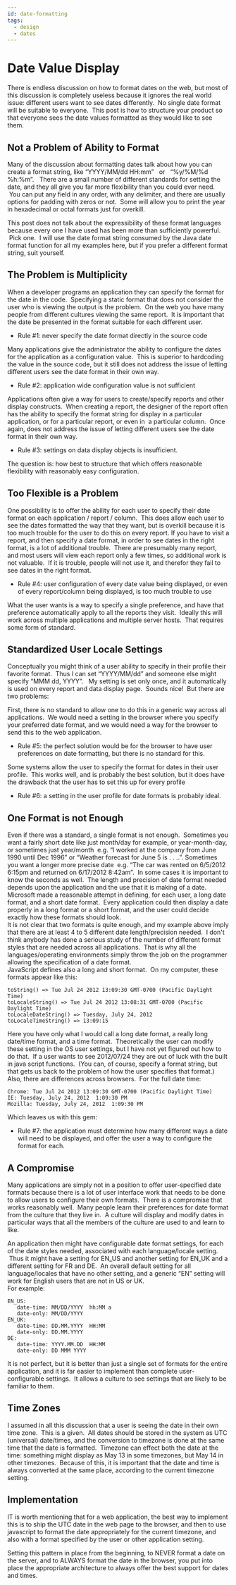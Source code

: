 ```yaml
---
id: date-formatting
tags:
  - design
  - dates
---
```


#  Date Value Display

There is endless discussion on how to format dates on the web, but most of this discussion is completely useless because it ignores the real world issue: different users want to see dates differently.  No single date format will be suitable to everyone.  This post is how to structure your product so that everyone sees the date values formatted as they would like to see them.

## Not a Problem of Ability to Format

Many of the discussion about formatting dates talk about how you can create a format string, like “YYYY/MM/dd HH:mm”   or   “%y/%M/%d %h:%m”.   There are a small number of different standards for setting the date, and they all give you far more flexibility than you could ever need.  You can put any field in any order, with any delimiter, and there are usually options for padding with zeros or not.  Some will allow you to print the year in hexadecimal or octal formats just for overkill.

This post does not talk about the expressibility of these format languages because every one I have used has been more than sufficiently powerful.  Pick one.  I will use the date format string consumed by the Java date format function for all my examples here, but if you prefer a different format string, suit yourself.

## The Problem is Multiplicity

When a developer programs an application they can specify the format for the date in the code.  Specifying a static format that does not consider the user who is viewing the output is the problem.  On the web you have many people from different cultures viewing the same report.  It is important that the date be presented in the format suitable for each different user. 

*   Rule #1: never specify the date format directly in the source code

Many applications give the administrator the ability to configure the dates for the application as a configuration value.  This is superior to hardcoding the value in the source code, but it still does not address the issue of letting different users see the date format in their own way.

*   Rule #2: application wide configuration value is not sufficient

Applications often give a way for users to create/specify reports and other display constructs.  When creating a report, the designer of the report often has the ability to specify the format string for display in a particular application, or for a particular report, or even in  a particular column.  Once again, does not address the issue of letting different users see the date format in their own way.

*   Rule #3: settings on data display objects is insufficient.

The question is: how best to structure that which offers reasonable flexibility with reasonably easy configuration.

## Too Flexible is a Problem

One possibility is to offer the ability for each user to specify their date format on each application / report / column.  This does allow each user to see the dates formatted the way that they want, but is overkill because it is too much trouble for the user to do this on every report. If you have to visit a report, and then specify a date format, in order to see dates in the right format, is a lot of additional trouble.  There are presumably many report, and most users will view each report only a few times, so additional work is not valuable.  If it is trouble, people will not use it, and therefor they fail to see dates in the right format.

*   Rule #4: user configuration of every date value being displayed, or even of every report/column being displayed, is too much trouble to use

What the user wants is a way to specify a single preference, and have that preference automatically apply to all the reports they visit.  Ideally this will work across multiple applications and multiple server hosts.  That requires some form of standard.

## Standardized User Locale Settings

Conceptually you might think of a user ability to specify in their profile their favorite format.  Thus I can set “YYYY/MM/dd” and someone else might specify “MMM dd, YYYY”.   My setting is set only once, and it automatically is used on every report and data display page.  Sounds nice!  But there are two problems:  

First, there is no standard to allow one to do this in a generic way across all applications.  We would need a setting in the browser where you specify your preferred date format, and we would need a way for the browser to send this to the web application.

*   Rule #5: the perfect solution would be for the browser to have user preferences on date formatting, but there is no standard for this.

Some systems allow the user to specify the format for dates in their user profile.  This works well, and is probably the best solution, but it does have the drawback that the user has to set this up for every profile

*   Rule #6: a setting in the user profile for date formats is probably ideal.

## One Format is not Enough

Even if there was a standard, a single format is not enough.  Sometimes you want a fairly short date like just month/day for example, or year-month-day, or sometimes just year/month  e.g. “I worked at the company from June 1990 until Dec 1996” or “Weather forecast for June 5 is . . ..”. Sometimes you want a longer more precise date  e.g. “The car was rented on 6/5/2012 6:15pm and returned on 6/17/2012 8:42am”.  In some cases it is important to know the seconds as well.  The length and precision of date format needed depends upon the application and the use that it is making of a date.  
Microsoft made a reasonable attempt in defining, for each user, a long date format, and a short date format.  Every application could then display a date properly in a long format or a short format, and the user could decide exactly how these formats should look.  
It is not clear that two formats is quite enough, and my example above imply that there are at least 4 to 5 different date length/precision needed.  I don't think anybody has done a serious study of the number of different format styles that are needed across all applications.  That is why all the languages/operating environments simply throw the job on the programmer allowing the specification of a date format.  
JavaScript defines also a long and short format.  On my computer, these formats appear like this:

```
toString() => Tue Jul 24 2012 13:09:30 GMT-0700 (Pacific Daylight Time)
toLocaleString() => Tue Jul 24 2012 13:08:31 GMT-0700 (Pacific Daylight Time)
toLocaleDateString() => Tuesday, July 24, 2012
toLocaleTimeString() => 13:09:15
```

Here you have only what I would call a long date format, a really long date/time format, and a time format.  Theoretically the user can modify these setting in the OS user settings, but I have not yet figured out how to do that.  If a user wants to see 2012/07/24 they are out of luck with the built in java script functions.  (You can, of course, specify a format string, but that gets us back to the problem of how the user specifies that format.)  
Also, there are differences across browsers.  For the full date time:

```
Chrome: Tue Jul 24 2012 13:09:30 GMT-0700 (Pacific Daylight Time)
IE: Tuesday, July 24, 2012  1:09:30 PM
Mozilla: Tuesday, July 24, 2012  1:09:30 PM
```

Which leaves us with this gem:

*   Rule #7: the application must determine how many different ways a date will need to be displayed, and offer the user a way to configure the format for each.

## A Compromise

Many applications are simply not in a position to offer user-specified date formats because there is a lot of user interface work that needs to be done to allow users to configure their own formats.  There is a compromise that works reasonably well.  Many people learn their preferences for date format from the culture that they live in.  A culture will display and modify dates in particular ways that all the members of the culture are used to and learn to like. 

An application then might have configurable date format settings, for each of the date styles needed, associated with each language/locale setting.  Thus it might have a setting for EN\_US and another setting for EN\_UK and a different setting for FR and DE.  An overall default setting for all language/locales that have no other setting, and a generic “EN” setting will work for English users that are not in US or UK.  
For example:

```
EN_US:
   date-time: MM/DD/YYYY  hh:MM a
   date-only: MM/DD/YYYY
EN_UK:
   date-time: DD.MM.YYYY  HH:MM
   date-only: DD.MM.YYYY
DE:
   date-time: YYYY.MM.DD  HH:MM
   date-only: DD MMM YYYY
```


It is not perfect, but it is better than just a single set of formats for the entire application, and it is far easier to implement than complete user-configurable settings.  It allows a culture to see settings that are likely to be familiar to them.

## Time Zones

I assumed in all this discussion that a user is seeing the date in their own time zone.  This is a given.  All dates should be stored in the system as UTC (universal) date/times, and the conversion to timezone is done at the same time that the date is formatted.  Timezone can effect both the date at the time: something might display as May 13 in some timezones, but May 14 in other timezones.  Because of this, it is important that the date and time is always converted at the same place, according to the current timezone setting.

## Implementation

IT is worth mentioning that for a web application, the best way to implement this is to ship the UTC date in the web page to the browser, and then to use javascript to format the date appropriately for the current timezone, and also with a format specified by the user or other application setting.
  
Setting this pattern in place from the beginning, to NEVER format a date on the server, and to ALWAYS format the date in the browser, you put into place the appropriate architecture to always offer the best support for dates and times.